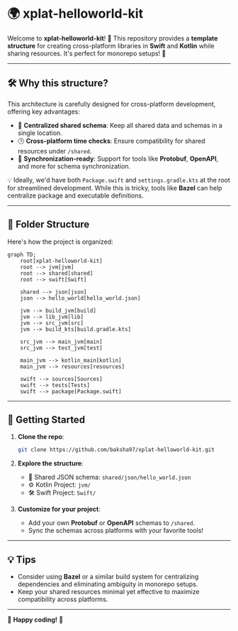 # 🌍 xplat-helloworld-kit

Welcome to **xplat-helloworld-kit**! 🚀 This repository provides a **template structure** for creating cross-platform libraries in **Swift** and **Kotlin** while sharing resources. It's perfect for monorepo setups! 🎉

---

## 🛠️ Why this structure?

This architecture is carefully designed for cross-platform development, offering key advantages:
- 📂 **Centralized shared schema**: Keep all shared data and schemas in a single location.
- 🕒 **Cross-platform time checks**: Ensure compatibility for shared resources under `/shared`.
- 🔄 **Synchronization-ready**: Support for tools like **Protobuf**, **OpenAPI**, and more for schema synchronization.

💡 Ideally, we'd have both `Package.swift` and `settings.gradle.kts` at the root for streamlined development. While this is tricky, tools like **Bazel** can help centralize package and executable definitions.

---

## 📁 Folder Structure

Here's how the project is organized:

```mermaid
graph TD;
    root[xplat-helloworld-kit]
    root --> jvm[jvm]
    root --> shared[shared]
    root --> swift[Swift]
    
    shared --> json[json]
    json --> hello_world[hello_world.json]
    
    jvm --> build_jvm[build]
    jvm --> lib_jvm[lib]
    jvm --> src_jvm[src]
    jvm --> build_kts[build.gradle.kts]

    src_jvm --> main_jvm[main]
    src_jvm --> test_jvm[test]
    
    main_jvm --> kotlin_main[kotlin]
    main_jvm --> resources[resources]
    
    swift --> sources[Sources]
    swift --> tests[Tests]
    swift --> package[Package.swift]
```

---

## 🚀 Getting Started

1. **Clone the repo**:
   ```bash
   git clone https://github.com/baksha97/xplat-helloworld-kit.git
   ```

2. **Explore the structure**:
    - 📝 Shared JSON schema: `shared/json/hello_world.json`
    - ⚙️ Kotlin Project: `jvm/`
    - 🛠️ Swift Project: `Swift/`

3. **Customize for your project**:
    - Add your own **Protobuf** or **OpenAPI** schemas to `/shared`.
    - Sync the schemas across platforms with your favorite tools!

---

## 💡 Tips

- Consider using **Bazel** or a similar build system for centralizing dependencies and eliminating ambiguity in monorepo setups.
- Keep your shared resources minimal yet effective to maximize compatibility across platforms.

---

🎉 **Happy coding!** 🎉

